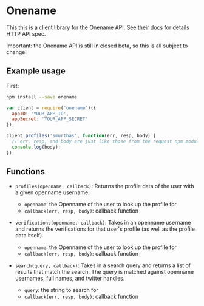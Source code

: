# Onename

This this is a client library for the Onename API. See [their
docs](http://api.onename.co/docs) for details HTTP API spec.

Important: the Onename API is still in closed beta, so this is all subject to
change!

## Example usage

First:
```bash
npm install --save onename
```

```javascript
var client = require('onename')({
  appID: 'YOUR_APP_ID',
  appSecret: 'YOUR_APP_SECRET'
});

client.profiles('smurthas', function(err, resp, body) {
  // err, resp, and body are just like those from the request npm module
  console.log(body);
});
```

## Functions

* `profiles(openname, callback)`: Returns the profile data of the user with a given openname username.
    * `openname`: the Openname of the user to look up the profile for
    * `callback(err, resp, body)`: callback function

* `verifications(openname, callback)`: Takes in an openname username and returns the verifications for that user's profile (as well as the profile data itself).
    * `openname`: the Openname of the user to look up the profile for
    * `callback(err, resp, body)`: callback function

* `search(query, callback)`: Takes in a search query and returns a list of results that match the search. The query is matched against openname usernames, full names, and twitter handles.
    * `query`: the string to search for
    * `callback(err, resp, body)`: callback function

